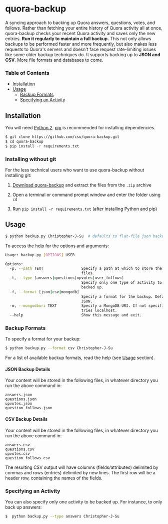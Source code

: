 # quora-backup

A syncing approach to backing up Quora answers, questions, votes, and follows. Rather than fetching your entire history of Quora activity all at once, quora-backup checks your recent Quora activity and saves only the new entries. **Run it regularly to maintain a full backup.** This not only allows backups to be performed faster and more frequently, but also makes less requests to Quora's servers and doesn't face request rate-limiting issues like some older backup techniques do. It supports backing up to **JSON and CSV**. More file formats and databases to come.

### Table of Contents
* [Installation](#installation)
* [Usage](#usage)
    * [Backup Formats](#backup-formats)
    * [Specifying an Activity](#specifying-an-activity)

## Installation
You will need [Python 2](https://www.python.org/download/). [pip](http://pip.readthedocs.org/en/latest/installing.html) is recommended for installing dependencies.

```bash
$ git clone https://github.com/csu/quora-backup.git
$ cd quora-backup
$ pip install -r requirements.txt
```

### Installing without git
For the less technical users who want to use quora-backup without installing git:

1. [Download quora-backup](https://github.com/csu/quora-backup/archive/master.zip) and extract the files from the `.zip` archive

2. Open a terminal or command prompt window and enter the folder using `cd`

3. Run `pip install -r requirements.txt` (after installing Python and pip)

## Usage
```bash
$ python backup.py Christopher-J-Su  # defaults to flat-file json backups
```

To access the help for the options and arguments:

```bash
Usage: backup.py [OPTIONS] USER

Options:
  -p, --path TEXT                 Specify a path at which to store the backup
                                  files.
  -t, --type [answers|questions|upvotes|user_follows]
                                  Specify only one type of activity to be
                                  backed up.
  -f, --format [json|csv|mongodb]
                                  Specify a format for the backup. Defaults to
                                  JSON.
  -m, --mongodburi TEXT           Specify a MongoDB URI. If not specified,
                                  tries localhost.
  --help                          Show this message and exit.
```

### Backup Formats
To specify a format for your backup:

```bash
$ python backup.py --format csv Christopher-J-Su
```

For a list of available backup formats, read the help (see [Usage](#usage) section).

#### JSON Backup Details
Your content will be stored in the following files, in whatever directory you run the above command in:

    answers.json
    questions.json
    upvotes.json
    question_follows.json

#### CSV Backup Details
Your content will be stored in the following files, in whatever directory you run the above command in:

    answers.csv
    questions.csv
    upvotes.csv
    question_follows.csv

The resulting CSV output will have columns (fields/attributes) delimited by commas and rows (entries) delimited by new lines. The first row will be a header row, containing the names of the fields.

### Specifying an Activity
You can also specify only one activity to be backed up. For instance, to only back up answers:

```bash
$  python backup.py --type answers Christopher-J-Su
```